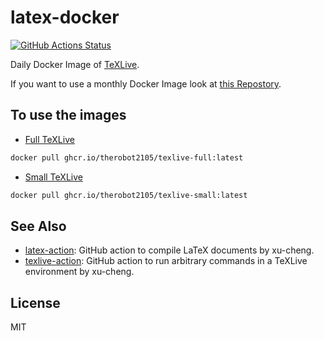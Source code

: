 # latex-docker

[![GitHub Actions Status](https://github.com/therobot2105/latex-docker-weekly/workflows/Build%20Docker%20Image/badge.svg)](https://github.com/therobot2105/latex-docker-weekly/actions)

Daily Docker Image of [TeXLive](https://tug.org/texlive/).

If you want to use a monthly Docker Image look at [this Repostory](https://github.com/xu-cheng/latex-docker).

## To use the images

* [Full TeXLive](https://github.com/users/therobot2105/packages/container/package/texlive-full)

```bash
docker pull ghcr.io/therobot2105/texlive-full:latest
```

* [Small TeXLive](https://github.com/users/therobot2105/packages/container/package/texlive-small)

```bash
docker pull ghcr.io/therobot2105/texlive-small:latest
```

## See Also

* [latex-action](https://github.com/xu-cheng/latex-action): GitHub action to compile LaTeX documents by xu-cheng.
* [texlive-action](https://github.com/xu-cheng/texlive-action): GitHub action to run arbitrary commands in a TeXLive environment by xu-cheng.

## License

MIT
